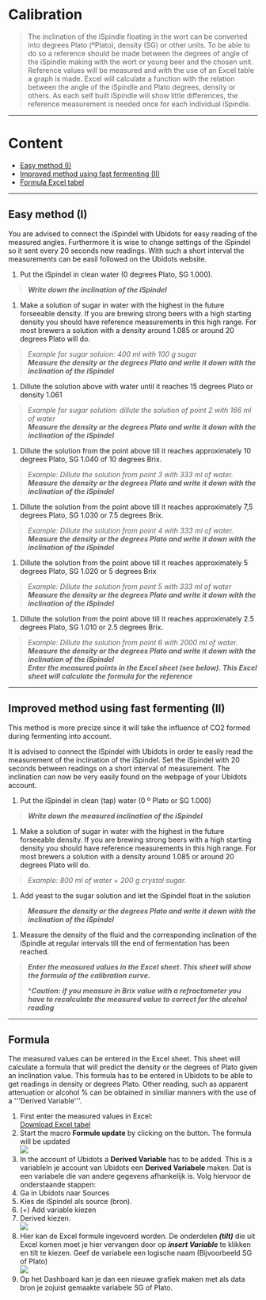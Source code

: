 # Calibration

>The inclination of the iSpindle floating in the wort can be converted into degrees Plato (ºPlato), density (SG) or other units. To be able to do so a reference should be made between the degrees of angle of the iSpindle making with the wort or young beer and the chosen unit. Reference values will be measured and with the use of an Excel table a graph is made. Excel will calculate a function with the relation between the angle of the iSpindle and  Plato degrees, density or others. As each self built iSpindle will show little differences, the reference measurement is needed once for each individual iSpindle. 

***

# Content
- [Easy method (I)](#easy-method-(I))
- [Improved method using fast fermenting (II)](#improved-method-using-fast-fermenting-(II))
- [Formula Excel tabel](#formula)

***

## Easy method (I)

You are advised to connect the iSpindel with Ubidots for easy reading of the measured angles. Furthermore it is wise to change settings of the iSpindel so it sent every 20 seconds new readings. With such a short interval the measurements can be easil followed on the Ubidots website.

1. Put the iSpindel in clean water (0 degrees Plato, SG 1.000).   
> ***Write down the inclination of the iSpindel***

1. Make a solution of sugar in water with the highest in the future forseeable density. If you are brewing strong beers with a high starting density you should have reference measurements in this high range. For most brewers a solution with a density around 1.085 or around 20 degrees Plato will do.      
> *Example for sugar soluion: 400 ml with 100 g sugar*     
> ***Measure the density or the degrees Plato and write it down with the inclination of the iSpindel***

1. Dillute the solution above with water until it reaches 15 degrees Plato or density 1.061       
>*Example for sugar solution: dillute the solution of point 2 with 166 ml of water*     
>***Measure the density or the degrees Plato and write it down with the inclination of the iSpindel***        

1. Dillute the solution from the point above till it reaches approximately 10 degrees Plato, SG 1.040 of 10 degrees Brix.       
>*Example: Dillute the solution from point 3 with 333 ml of water.*        
>***Measure the density or the degrees Plato and write it down with the inclination of the iSpindel***     

1. Dillute the solution from the point above till it reaches approximately 7,5 degrees Plato, SG 1.030 or 7.5 degrees Brix.
>*Example: Dillute the solution from point 4 with 333 ml of water.*        
>***Measure the density or the degrees Plato and write it down with the inclination of the iSpindel***     

1. Dillute the solution from the point above till it reaches approximately 5 degrees Plato, SG 1.020 or 5 degrees Brix
>*Example: Dillute the solution from point 5 with 333 ml of water*        
>***Measure the density or the degrees Plato and write it down with the inclination of the iSpindel***   

1. Dillute the solution from the point above till it reaches approximately 2.5 degrees Plato, SG 1.010 or 2.5 degrees Brix.     
>*Example: Dillute the solution from point 6 with 2000 ml of water.*      
>***Measure the density or the degrees Plato and write it down with the inclination of the iSpindel        
>Enter the measured points in the Excel sheet (see below). This Excel sheet will calculate the formula for the reference***

***
 
## Improved method using fast fermenting (II)

This method is more precize since it will take the influence of CO2 formed during fermenting into account.

It is advised to connect the iSpindel with Ubidots in order te easily read the measurement of the inclination of the iSpindel. Set the iSpindel with 20 seconds between readings on a short interval of measurement. The inclination can now be very easily found on the webpage of your Ubidots account.

1. Put the iSpindel in clean (tap) water (0 º Plato or SG 1.000)      
>***Write down the measured inclination of the iSpindel***

1. Make a solution of sugar in water with the highest in the future forseeable density. If you are brewing strong beers with a high starting density you should have reference measurements in this high range. For most brewers a solution with a density around 1.085 or around 20 degrees Plato will do.     
>*Example: 800 ml of water + 200 g crystal sugar.*

1. Add yeast to the sugar solution and let the iSpindel float in the solution         
>***Measure the density or the degrees Plato and write it down with the inclination of the iSpindel***

1. Measure the density of the fluid and the corresponding inclination of the iSpindle at regular intervals till the end of fermentation has been reached.      
>***Enter the measured values in the Excel sheet. This sheet will show the formula of the calibration curve.***     
>
>****Caution: if you measure in Brix value with a refractometer you have to recalculate the measured value to correct for the alcohol reading*** 

***

## Formula

The measured values can be entered in the Excel sheet. This sheet will calculate a formula that will predict the density or the degrees of Plato given an inclination value. This formula has to be entered in Ubidots to be able to get readings in density or degrees Plato.
Other reading, such as apparent attenuation or alcohol % can be obtained in similiar manners with the use of a '''Derived Variable'''.

1. First enter the measured values in Excel:    
[Download Excel tabel](https://github.com/universam1/iSpindel/blob/master/docs/Kalibrierung.xlsm)
2. Start the macro **Formule update** by clicking on the button. The formula will be updated     
![](https://github.com/universam1/iSpindel/blob/master/docs/Excelcalc.jpg)
3. In the account of Ubidots a **Derived Variable** has to be added. This is a variableIn je account van Ubidots een **Derived Variabele** maken. Dat is een variabele die van andere gegevens afhankelijk is. Volg hiervoor de onderstaande stappen:
4. Ga in Ubidots naar Sources
5. Kies de iSpindel als source (bron).
6. (+) Add variable kiezen
7. Derived kiezen.      
![](https://github.com/universam1/iSpindel/blob/master/docs/Ubiderived.jpg)
8. Hier kan de Excel formule ingevoerd worden. De onderdelen ***(tilt)*** die uit Excel komen moet je hier vervangen door op ***insert Variable*** te klikken en tilt te kiezen. Geef de variabele een logische naam (Bijvoorbeeld SG of Plato)     
![](https://github.com/universam1/iSpindel/blob/master/docs/Ubiplato.jpg)
9. Op het Dashboard kan je dan een nieuwe grafiek maken met als data bron je zojuist gemaakte variabele SG of Plato.
